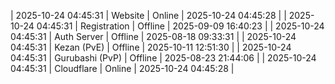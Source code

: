 | 2025-10-24 04:45:31 | Website | Online | 2025-10-24 04:45:28 |
| 2025-10-24 04:45:31 | Registration | Offline | 2025-09-09 16:40:23 |
| 2025-10-24 04:45:31 | Auth Server | Offline | 2025-08-18 09:33:31 |
| 2025-10-24 04:45:31 | Kezan (PvE) | Offline | 2025-10-11 12:51:30 |
| 2025-10-24 04:45:31 | Gurubashi (PvP) | Offline | 2025-08-23 21:44:06 |
| 2025-10-24 04:45:31 | Cloudflare | Online | 2025-10-24 04:45:28 |
